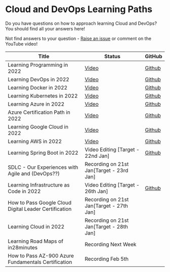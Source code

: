 # Cloud and DevOps Learning Paths

Do you have questions on how to approach learning Cloud and DevOps? You should find all your answers here!

Not find answers to your question - [Raise an issue](https://github.com/in28minutes/learning-paths-cloud-and-devops/issues) or comment on the YouTube video!

| Title  | Status |  GitHub|
| ------------- | ------------- | ------------- |
| Learning Programming in 2022  | [Video](https://www.youtube.com/watch?v=iR-_id4BN1k) | [Github](https://github.com/in28minutes/learning-paths-cloud-and-devops/blob/main/programming/learn-programming.md)|
| Learning DevOps in 2022  | [Video](https://youtu.be/OrJ7_3kkYT8) | [Github](https://github.com/in28minutes/learning-paths-cloud-and-devops/blob/main/devops/learning-devops.md)|
| Learning Docker in 2022 | [Video](https://youtu.be/cJriFzEo1i8) |  [Github](https://github.com/in28minutes/learning-paths-cloud-and-devops/blob/main/devops/learning-docker.md)|
| Learning Kubernetes in 2022 | [Video](https://youtu.be/6h3ka_qHCrk) |  [Github](https://github.com/in28minutes/learning-paths-cloud-and-devops/blob/main/devops/learning-kubernetes.md)|
| Learning Azure in 2022 | [Video](https://youtu.be/c7SJCg87Ywo) |  [Github](https://github.com/in28minutes/learning-paths-cloud-and-devops/blob/main/azure/learning-azure.md)|
| Azure Certification Path in 2022 | [Video](https://youtu.be/n8c3FWkr8jA) |  [Github](https://github.com/in28minutes/learning-paths-cloud-and-devops/blob/main/azure/azure-certifications-path.md)|
|Learning Google Cloud in 2022 | [Video](https://youtu.be/YJFOhr0Zndk)|  [Github](https://github.com/in28minutes/learning-paths-cloud-and-devops/blob/main/google-cloud/learning-google-cloud.md)|
|Learning AWS in 2022| [Video](https://youtu.be/rq8qvAs27rg) |  [Github](https://github.com/in28minutes/learning-paths-cloud-and-devops/blob/main/aws/learning-aws.md)|
|Learning Spring Boot in 2022|Video Editing [Target - 22nd Jan]|[Github](https://github.com/in28minutes/learning-paths-cloud-and-devops/blob/main/spring-boot/learning-spring-boot.md)|
|SDLC - Our Experiences with Agile and (DevOps??) |Recording on 21st Jan[Target - 23rd Jan]||
|Learning Infrastructure as Code in 2022|Video Editing [Target - 26th Jan]|[Github](https://github.com/in28minutes/learning-paths-cloud-and-devops/blob/main/devops/learning-infrastructure-as-code.md)|
|How to Pass Google Cloud Digital Leader Certification|Recording on 21st Jan[Target - 27th Jan]||
|Learning Cloud in 2022|Recording on 21st Jan[Target - 28th Jan]||
|Learning Road Maps of in28minutes|Recording Next Week||
|How to Pass AZ-900 Azure Fundamentals Certification|Recording Feb 5th||
